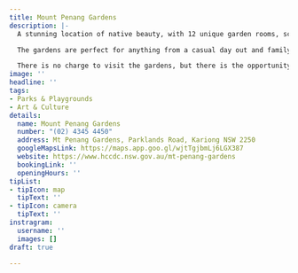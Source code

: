 ```yaml
---
title: Mount Penang Gardens
description: |-
  A stunning location of native beauty, with 12 unique garden rooms, sculptures and a cafe.

  The gardens are perfect for anything from a casual day out and family outings, to guided tour parties and functions.

  There is no charge to visit the gardens, but there is the opportunity for paid guided tours and commercial hire.
image: ''
headline: ''
tags:
- Parks & Playgrounds
- Art & Culture
details:
  name: Mount Penang Gardens
  number: "(02) 4345 4450"
  address: Mt Penang Gardens, Parklands Road, Kariong NSW 2250
  googleMapsLink: https://maps.app.goo.gl/wjtTgjbmLj6LGX387
  website: https://www.hccdc.nsw.gov.au/mt-penang-gardens
  bookingLink: ''
  openingHours: ''
tipList:
- tipIcon: map
  tipText: ''
- tipIcon: camera
  tipText: ''
instragram:
  username: ''
  images: []
draft: true

---
```

